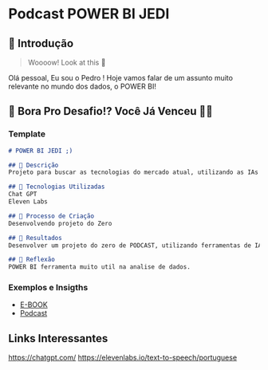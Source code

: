 # Podcast POWER BI JEDI 

## 🚀 Introdução

> Woooow! Look at this 👀

Olá pessoal, Eu sou o Pedro ! Hoje vamos falar de um assunto muito relevante no mundo dos dados,  o POWER BI!

## 🎯 Bora Pro Desafio!? Você Já Venceu 💪🤓

### Template

```markdown
# POWER BI JEDI ;)

## 📒 Descrição
Projeto para buscar as tecnologias do mercado atual, utilizando as IAs Generatibas e outras ferramentas.

## 🤖 Tecnologias Utilizadas
Chat GPT
Eleven Labs

## 🧐 Processo de Criação
Desenvolvendo projeto do Zero

## 🚀 Resultados
Desenvolver um projeto do zero de PODCAST, utilizando ferramentas de IA para auxiliar no desenvolvimento do projeto !!! Enjoy !!!

## 💭 Reflexão
POWER BI ferramenta muito util na analise de dados.
```

### Exemplos e Insigths

- [E-BOOK](/exemplos/E-BOOK.md)
- [Podcast](/exemplos/PODCAST.md)

## Links Interessantes

https://chatgpt.com/
https://elevenlabs.io/text-to-speech/portuguese
